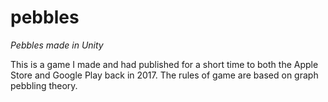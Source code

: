 # pebbles
_Pebbles made in Unity_

This is a game I made and had published for a short time to both the Apple Store and Google Play back in 2017. The rules of game are based on graph pebbling theory. 
